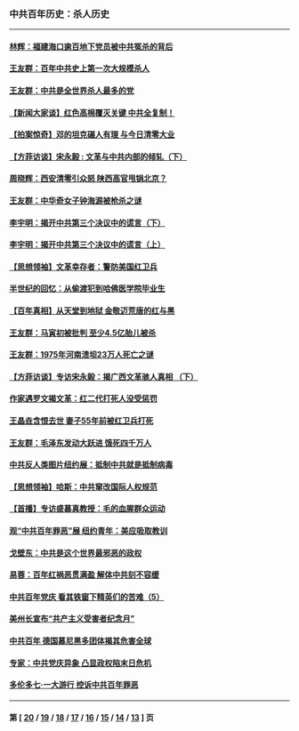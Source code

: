 ### 中共百年历史：杀人历史
---
#### [林辉：福建海口逾百地下党员被中共冤杀的背后](../../pages/nf1176106/n13878946.md?06030430) 
#### [王友群：百年中共史上第一次大规模杀人](../../pages/nf1176106/n13863785.md?06030430) 
#### [王友群：中共是全世界杀人最多的党](../../pages/nf1176106/n13860689.md?06030430) 
#### [【新闻大家谈】红色高棉覆灭关键 中共全复制！](../../pages/nf1176106/n13850222.md?06030430) 
#### [【拍案惊奇】邓的坦克碾人有理 与今日清零大业](../../pages/nf1176106/n13729574.md?06030430) 
#### [【方菲访谈】宋永毅 : 文革与中共内部的倾轧（下）](../../pages/nf1176106/n13486836.md?06030430) 
#### [周晓辉：西安清零引众怒 陕西高官甩锅北京？](../../pages/nf1176106/n13484627.md?06030430) 
#### [王友群：中华奇女子钟海源被枪杀之谜](../../pages/nf1176106/n13430555.md?06030430) 
#### [李宇明：揭开中共第三个决议中的谎言（下）](../../pages/nf1176106/n13389389.md?06030430) 
#### [李宇明：揭开中共第三个决议中的谎言（上）](../../pages/nf1176106/n13388697.md?06030430) 
#### [【思想领袖】文革幸存者：警防美国红卫兵](../../pages/nf1176106/n13339289.md?06030430) 
#### [半世纪的回忆：从偷渡犯到哈佛医学院毕业生](../../pages/nf1176106/n13345328.md?06030430) 
#### [【百年真相】从天堂到地狱 金敬迈荒唐的红与黑](../../pages/nf1176106/n13336995.md?06030430) 
#### [王友群：马寅初被批判 至少4.5亿胎儿被杀](../../pages/nf1176106/n13260313.md?06030430) 
#### [王友群：1975年河南溃坝23万人死亡之谜](../../pages/nf1176106/n13231576.md?06030430) 
#### [【方菲访谈】专访宋永毅：揭广西文革骇人真相 （下）](../../pages/nf1176106/n13209074.md?06030430) 
#### [作家遇罗文揭文革：红二代打死人没受惩罚](../../pages/nf1176106/n13205254.md?06030430) 
#### [王晶垚含恨去世 妻子55年前被红卫兵打死](../../pages/nf1176106/n13203590.md?06030430) 
#### [王友群：毛泽东发动大跃进 饿死四千万人](../../pages/nf1176106/n13177158.md?06030430) 
#### [中共反人类图片纽约展：抵制中共就是抵制病毒](../../pages/nf1176106/n13115371.md?06030430) 
#### [【思想领袖】哈斯：中共窜改国际人权规范](../../pages/nf1176106/n13053647.md?06030430) 
#### [【首播】专访盛慕真教授：毛的血腥群众运动](../../pages/nf1176106/n13091782.md?06030430) 
#### [观“中共百年罪恶”展 纽约青年：美应吸取教训](../../pages/nf1176106/n13085246.md?06030430) 
#### [戈壁东：中共是这个世界最邪恶的政权](../../pages/nf1176106/n13085641.md?06030430) 
#### [易蓉：百年红祸恶贯满盈 解体中共刻不容缓](../../pages/nf1176106/n13084455.md?06030430) 
#### [中共百年党庆 看其铁窗下精英们的苦难（5）](../../pages/nf1176106/n13076766.md?06030430) 
#### [美州长宣布“共产主义受害者纪念月”](../../pages/nf1176106/n13074024.md?06030430) 
#### [中共百年 德国慕尼黑多团体揭其危害全球](../../pages/nf1176106/n13068873.md?06030430) 
#### [专家：中共党庆异象 凸显政权陷末日危机](../../pages/nf1176106/n13067084.md?06030430) 
#### [多伦多七·一大游行 控诉中共百年罪恶](../../pages/nf1176106/n13062043.md?06030430) 

---
#### 第 [ [20](./20.md?06030430) / [19](./19.md?06030430) / [18](./18.md?06030430) / [17](./17.md?06030430) / [16](./16.md?06030430) / [15](./15.md?06030430) / [14](./14.md?06030430) / [13](./13.md?06030430) ] 页
